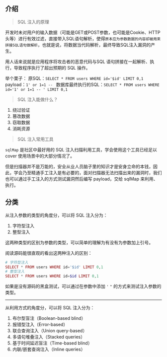 ## 介绍

>SQL 注入的原理

开发时未对用户的输入数据（可能是GET或POST参数，也可能是Cookie、HTTP头等）进行有效过滤，直接带入SQL语句解析，使得`原本应为参数数据的内容却被用来拼接SQL语句做解析`，也就是说，将数据当代码解析，最终导致SQL注入漏洞的产生。

用人话来说就是应用程序将攻击者的恶意代码与SQL 语句拼接在一起解析、执行，导致程序执行了超出预期的 SQL 操作。

举个栗子：
原SQL：`SELECT * FROM users WHERE id='$id' LIMIT 0,1`
payload：`1' or 1=1 -- `
数据库最终执行的SQL：`SELECT * FROM users WHERE id='1' or 1=1 -- ' LIMIT 0,1`

> SQL 注入能做什么？

1. 绕过验证
2. 篡改数据
3. 窃取数据
4. 消耗资源

> SQL 注入常用工具

`sqlMap` 是社区中最好用的 SQL 注入扫描利用工具，学会使用这个工具已经足以 cover 使用场景中的大部分情况了。

但是扫描器并不是万能的，安全从业人员脑子里的知识才是安身立命的本钱，因此，学会乃至精通手工注入是有必要的，面对扫描器无法扫描出来的漏洞时，我们也可以通过手工注入的方式测试漏洞然后编写 payload，交给 sqlMap 来利用、执行。

## 分类

从注入参数的类型的角度分，可以将 SQL 注入分为：
1. 字符型注入
2. 整型注入

这两种类型的区别为参数的类型，可以简单的理解为有没有为参数加上引号。

阅读源码能很直观的看出这两种注入的区别：
```php
# 字符型注入
SELECT * FROM users WHERE id='$id' LIMIT 0,1
# 整型注入
SELECT * FROM users WHERE id=$id LIMIT 0,1
```

如果是没有源码的黑盒测试，可以通过在参数中添加 `'` `"` 的方式来测试注入参数的类型。

***
从利用方式的角度分，可以将 SQL 注入分为：

1. 布尔型盲注（Boolean-based blind）
2. 报错型注入（Error-based）
3. 联合查询注入（Union query-based）
4. 多语句堆叠注入（Stacked queries）
5. 基于时间延迟盲注（Time-based blind）
6. 内联/嵌套查询注入（Inline queries）
